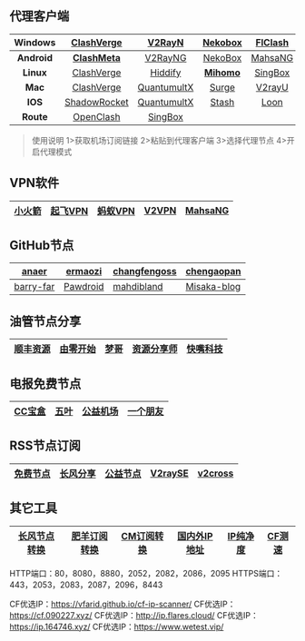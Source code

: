 ## 代理客户端

| **Windows** | **[ClashVerge](https://github.com/clash-verge-rev/clash-verge-rev/releases/)** |      [V2RayN](https://github.com/2dust/v2rayN/releases)      |  [Nekobox](https://github.com/MatsuriDayo/nekoray/releases)  |  [FlClash](https://github.com/chen08209/FlClash/releases)  | [Pandora](https://github.com/snakem982/Pandora-Box/releases) |  [Furious](https://github.com/LorenEteval/Furious/releases)  |
| :---------: | :----------------------------------------------------------: | :----------------------------------------------------------: | :----------------------------------------------------------: | :--------------------------------------------------------: | :----------------------------------------------------------: | :----------------------------------------------------------: |
| **Android** | **[ClashMeta](https://github.com/MetaCubeX/ClashMetaForAndroid/releases/)** |     [V2RayNG](https://github.com/2dust/v2rayNG/releases)     | [NekoBox](https://github.com/MatsuriDayo/NekoBoxForAndroid/releases) | [MahsaNG](https://github.com/GFW-knocker/MahsaNG/releases) |     [Karing](https://github.com/KaringX/karing/releases)     |   [Exclave](https://github.com/dyhkwong/Exclave/releases)    |
|  **Linux**  | [ClashVerge](https://github.com/clash-verge-rev/clash-verge-rev/releases/) | [Hiddify](https://github.com/hiddify/hiddify-next/releases)  | **[Mihomo](https://github.com/pompurin404/mihomo-party/releases/)** | [SingBox](https://github.com/SagerNet/sing-box/releases/)  |  [Nekobox](https://github.com/MatsuriDayo/nekoray/releases)  |                                                              |
|   **Mac**   | [ClashVerge](https://github.com/clash-verge-rev/clash-verge-rev/releases/) | [QuantumultX](https://apps.apple.com/us/app/quantumult-x/id1443988620) |             [Surge](https://nssurge.com/buy_now)             |     [V2rayU](https://github.com/yanue/V2rayU/releases)     | **[Mihomo](https://github.com/pompurin404/mihomo-party/releases/)** |                                                              |
|   **IOS**   | [ShadowRocket](https://apps.apple.com/us/app/shadowrocket/id932747118) | [QuantumultX](https://apps.apple.com/us/app/quantumult-x/id1443988620?l=zh) | [Stash](https://apps.apple.com/us/app/stash-rule-based-proxy/id1596063349?l=zh-Hans-CN&platform=iphone) |  [Loon](https://apps.apple.com/us/app/loon/id1373567447)   | **[SingBox](https://apps.apple.com/us/app/sing-box/id6451272673?platform=mac)** | [Potatso](https://apps.apple.com/us/app/potatso/id1239860606) |
|  **Route**  | [OpenClash](https://github.com/vernesong/OpenClash/releases) |  [SingBox](https://github.com/SagerNet/sing-box/releases/)   |                                                              |                                                            |                                                              |                                                              |

> 使用说明
> 1>获取机场订阅链接
> 2>粘贴到代理客户端
> 3>选择代理节点
> 4>开启代理模式

## VPN软件

| [小火箭](https://play.google.com/store/apps/details?id=rocket.service.super&hl=zh) | [起飞VPN](https://play.google.com/store/apps/details?id=com.ambrose.overwall&hl=zh) | [蚂蚁VPN](https://play.google.com/store/apps/details?id=com.mayi.xiaoyi&hl=zh) | [V2VPN](https://play.google.com/store/apps/details?id=com.wrongchao.v2vpn&hl=zh) | [MahsaNG](https://play.google.com/store/apps/details?id=com.MahsaNet.MahsaNG&hl=zh) |
| ------------------------------------------------------------ | ------------------------------------------------------------ | ------------------------------------------------------------ | ------------------------------------------------------------ | ------------------------------------------------------------ |

## GitHub节点

| [anaer](https://github.com/anaer/Sub)                   | [ermaozi](https://github.com/ermaozi/get_subscribe)  | [changfengoss](https://github.com/changfengoss/pub/tree/main/data) | [chengaopan](https://github.com/chengaopan/AutoMergePublicNodes/blob/master/list_result.csv) |
| ------------------------------------------------------- | ---------------------------------------------------- | ------------------------------------------------------------ | ------------------------------------------------------------ |
| [barry-far](https://github.com/barry-far/V2ray-Configs) | [Pawdroid](https://github.com/Pawdroid/Free-servers) | [mahdibland](https://github.com/mahdibland/V2RayAggregator)  | [Misaka-blog](https://github.com/Misaka-blog/chromego_merge) |

## 油管节点分享

| [顺丰资源](https://www.youtube.com/@SFZY666/videos) | [由零开始](https://www.youtube.com/@blue-Youtube/videos) | [梦哥](https://www.youtube.com/@mgxray/videos) | [资源分享师](https://www.youtube.com/@ZYFXS/videos) | [快嘴科技](https://www.youtube.com/@kuaizui/videos) |
| --------------------------------------------------- | -------------------------------------------------------- | ---------------------------------------------- | --------------------------------------------------- | --------------------------------------------------- |

## 电报免费节点

| [CC宝盒](https://t.me/ccbaohe) | [五叶](https://t.me/hkaa0) | [公益机场](https://t.me/go4sharing) | [一个朋友](https://t.me/sxtnbhz) |
| ------------------------------ | -------------------------- | ----------------------------------- | -------------------------------- |

## RSS节点订阅

| [免费节点](https://telegeam.github.io/clashv2rayshare/feed.xml) | [长风分享](https://www.cfmem.com/feeds/posts/default) | [公益节点](https://clashgithub.com/feed) | [V2raySE](https://v2rayse.com/) | [v2cross](https://v2cross.com/feed) |
| ------------------------------------------------------------ | ----------------------------------------------------- | ---------------------------------------- | ------------------------------- | ----------------------------------- |

## 其它工具

| [长风节点转换](https://v2rayse.com/node-convert/) | [肥羊订阅转换](https://suburl.v1.mk/) | [CM订阅转换](https://sub.fxxk.dedyn.io/) | [国内外IP地址](http://ip125.com/) | [IP纯净度](https://whoer.net/zh) | [CF测速](https://speed.cloudflare.com/) |
| ------------------------------------------------- | ------------------------------------- | ---------------------------------------- | --------------------------------- | -------------------------------- | --------------------------------------- |

HTTP端口：80，8080，8880，2052，2082，2086，2095
HTTPS端口：443，2053，2083，2087，2096，8443

CF优选IP：https://vfarid.github.io/cf-ip-scanner/
CF优选IP：https://cf.090227.xyz/
CF优选IP：http://ip.flares.cloud/
CF优选IP：https://ip.164746.xyz/
CF优选IP：https://www.wetest.vip/
